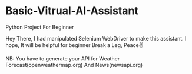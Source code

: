 # Basic-Vitrual-AI-Assistant
Python Project For Beginner


Hey There, I had manipulated Selenium WebDriver to make this assistant.
I hope, It will be helpful for beginner
Break a Leg,
Peace✌

NB: You have to generate your API for Weather Forecast(openweathermap.org) And News(newsapi.org)
